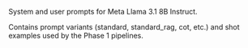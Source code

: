 System and user prompts for Meta Llama 3.1 8B Instruct.

Contains prompt variants (standard, standard_rag, cot, etc.) and shot examples used by the Phase 1 pipelines.
